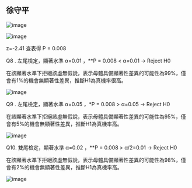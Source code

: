  ## 徐守平

![image](https://github.com/user-attachments/assets/926aac00-e639-4a93-8f0e-c1497a79630e)


![image](https://github.com/user-attachments/assets/220920cf-a8f8-4cf8-8485-7b9e842a3f88)


 z=-2.41 查表得 P = 0.008


Q8 . 左尾檢定，顯著水準 α=0.01 ，**P = 0.008 < α=0.01 → Reject H0

 

在該顯著水準下拒絕該虛無假說，表示母體具備顯著性差異的可能性為99%，僅會有1%的機會無顯著性差異，推斷H1為真機率很高。

 

![image](https://github.com/user-attachments/assets/c9bf9f34-b7cf-4c51-aca1-82cce97dd777)

 

Q9 . 左尾檢定，顯著水準 α=0.05 ，*P = 0.008 > α=0.05 → Reject H0


在該顯著水準下拒絕該虛無假說，表示母體具備顯著性差異的可能性為95%，僅會有5%的機會無顯著性差異，推斷H1為真機率高。

 

![image](https://github.com/user-attachments/assets/9ece5f98-1bf1-4d34-8b1e-b3764506c213)


Q10.  雙尾檢定，顯著水準 α=0.02 ，**P = 0.008 > α/2=0.01 → Reject H0

在該顯著水準下拒絕該虛無假說，表示母體具備顯著性差異的可能性為98%，僅會有2%的機會無顯著性差異，推斷H1為真機率高。

![image](https://github.com/user-attachments/assets/d0930f3f-0b6b-449a-83e0-3e4f1432e1bf)

